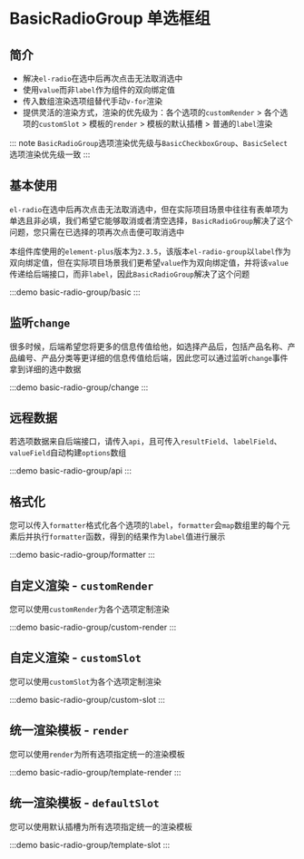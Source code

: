 # BasicRadioGroup 单选框组

## 简介

- 解决`el-radio`在选中后再次点击无法取消选中
- 使用`value`而非`label`作为组件的双向绑定值
- 传入数组渲染选项组替代手动`v-for`渲染
- 提供灵活的渲染方式，渲染的优先级为：各个选项的`customRender` > 各个选项的`customSlot` > 模板的`render` > 模板的默认插槽 > 普通的`label`渲染

::: note
`BasicRadioGroup`选项渲染优先级与`BasicCheckboxGroup`、`BasicSelect`选项渲染优先级一致
:::

## 基本使用

`el-radio`在选中后再次点击无法取消选中，但在实际项目场景中往往有表单项为单选且非必填，我们希望它能够取消或者清空选择，`BasicRadioGroup`解决了这个问题，您只需在已选择的项再次点击便可取消选中

本组件库使用的`element-plus`版本为`2.3.5`，该版本`el-radio-group`以`label`作为双向绑定值，但在实际项目场景我们更希望`value`作为双向绑定值，并将该`value`传递给后端接口，而非`label`，因此`BasicRadioGroup`解决了这个问题

:::demo
basic-radio-group/basic
:::

## 监听`change`

很多时候，后端希望您将更多的信息传值给他，如选择产品后，包括产品名称、产品编号、产品分类等更详细的信息传值给后端，因此您可以通过监听`change`事件拿到详细的选中数据

:::demo
basic-radio-group/change
:::

## 远程数据

若选项数据来自后端接口，请传入`api`，且可传入`resultField`、`labelField`、`valueField`自动构建`options`数组

:::demo
basic-radio-group/api
:::

## 格式化

您可以传入`formatter`格式化各个选项的`label`，`formatter`会`map`数组里的每个元素后并执行`formatter`函数，得到的结果作为`label`值进行展示

:::demo
basic-radio-group/formatter
:::

## 自定义渲染 - `customRender`

您可以使用`customRender`为各个选项定制渲染

:::demo
basic-radio-group/custom-render
:::

## 自定义渲染 - `customSlot`

您可以使用`customSlot`为各个选项定制渲染

:::demo
basic-radio-group/custom-slot
:::

## 统一渲染模板 - `render`

您可以使用`render`为所有选项指定统一的渲染模板

:::demo
basic-radio-group/template-render
:::

## 统一渲染模板 - `defaultSlot`

您可以使用默认插槽为所有选项指定统一的渲染模板

:::demo
basic-radio-group/template-slot
:::
